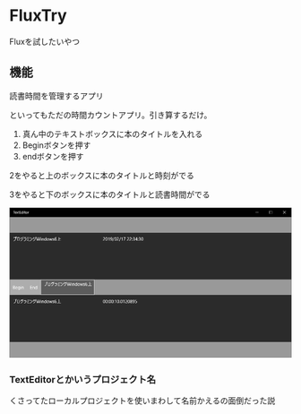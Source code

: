 # FluxTry

Fluxを試したいやつ

## 機能

読書時間を管理するアプリ

といってもただの時間カウントアプリ。引き算するだけ。

1. 真ん中のテキストボックスに本のタイトルを入れる
2. Beginボタンを押す
3. endボタンを押す

2をやると上のボックスに本のタイトルと時刻がでる

3をやると下のボックスに本のタイトルと読書時間がでる

![img](https://github.com/KoMMet/FluxTry/blob/master/doc/img/trymain.PNG "img")


### TextEditorとかいうプロジェクト名

くさってたローカルプロジェクトを使いまわして名前かえるの面倒だった説
